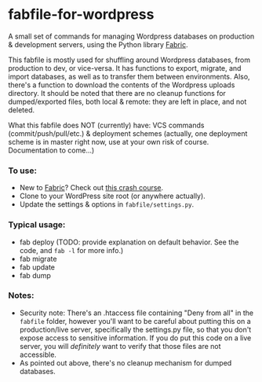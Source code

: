 fabfile-for-wordpress
=====================

A small set of commands for managing Wordpress databases on production &amp; development servers, using the Python library [Fabric](http://fabfile.org).

This fabfile is mostly used for shuffling around Wordpress databases, from production to dev, or vice-versa. It has functions to export, migrate, and import databases, as well as to transfer them between environments. Also, there's a function to download the contents of the Wordpress uploads directory. It should be noted that there are no cleanup functions for dumped/exported files, both local & remote: they are left in place, and not deleted.

What this fabfile does NOT (currently) have: VCS commands (commit/push/pull/etc.) & deployment schemes (actually, one deployment scheme is in master right now, use at your own risk of course. Documentation to come...)

### To use: ###

- New to [Fabric](http://fabfile.org)? Check out [this crash course](https://gist.github.com/DavidWittman/1886632).
- Clone to your WordPress site root (or anywhere actually).
- Update the settings & options in `fabfile/settings.py`.

### Typical usage: ###

- fab deploy (TODO: provide explanation on default behavior. See the code, and `fab -l` for more info.)
- fab migrate
- fab update
- fab dump

### Notes: ###
- Security note: There's an .htaccess file containing "Deny from all" in the `fabfile` folder, however you'll want to be careful about putting this on a production/live server, specifically the settings.py file, so that you don't expose access to sensitive information. If you do put this code on a live server, you will *definitely* want to verify that those files are not accessible.
- As pointed out above, there's no cleanup mechanism for dumped databases.
